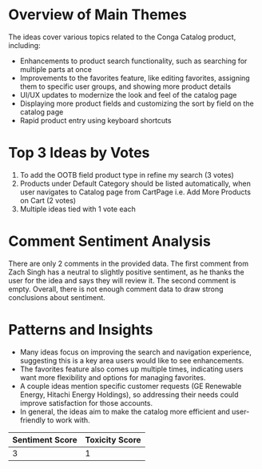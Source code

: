 # Overview of Main Themes

The ideas cover various topics related to the Conga Catalog product, including:

- Enhancements to product search functionality, such as searching for multiple parts at once
- Improvements to the favorites feature, like editing favorites, assigning them to specific user groups, and showing more product details
- UI/UX updates to modernize the look and feel of the catalog page
- Displaying more product fields and customizing the sort by field on the catalog page
- Rapid product entry using keyboard shortcuts

# Top 3 Ideas by Votes

1. To add the OOTB field product type in refine my search (3 votes)
2. Products under Default Category should be listed automatically, when user navigates to Catalog page from CartPage i.e. Add More Products on Cart (2 votes) 
3. Multiple ideas tied with 1 vote each

# Comment Sentiment Analysis

There are only 2 comments in the provided data. The first comment from Zach Singh has a neutral to slightly positive sentiment, as he thanks the user for the idea and says they will review it. The second comment is empty. Overall, there is not enough comment data to draw strong conclusions about sentiment.

# Patterns and Insights

- Many ideas focus on improving the search and navigation experience, suggesting this is a key area users would like to see enhancements. 
- The favorites feature also comes up multiple times, indicating users want more flexibility and options for managing favorites.
- A couple ideas mention specific customer requests (GE Renewable Energy, Hitachi Energy Holdings), so addressing their needs could improve satisfaction for those accounts.
- In general, the ideas aim to make the catalog more efficient and user-friendly to work with.

| Sentiment Score | Toxicity Score |
|-----------------|----------------|
| 3               | 1              |